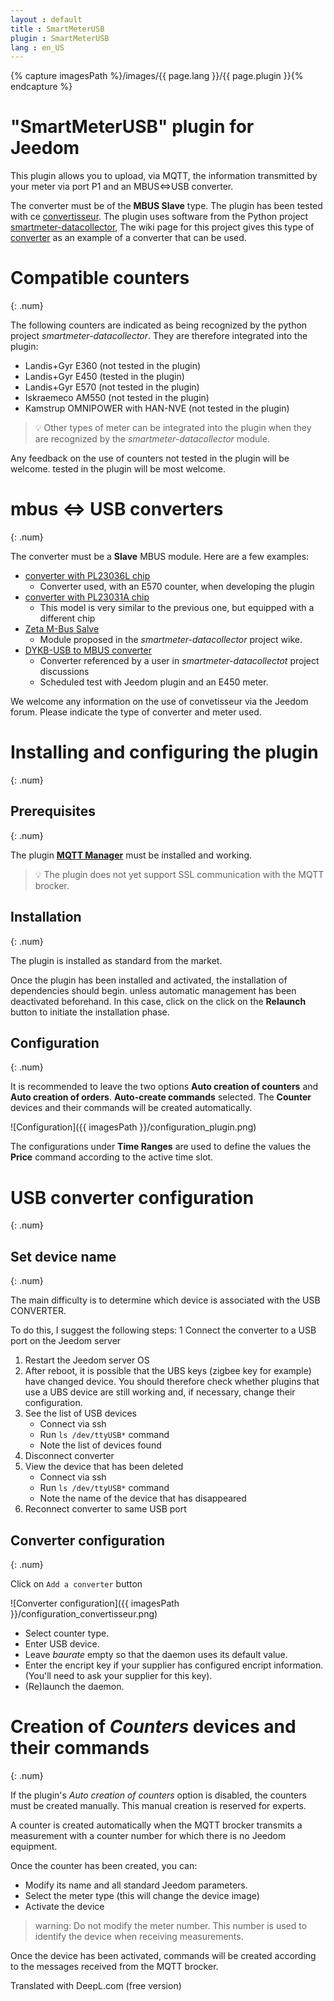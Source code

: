```yaml
---
layout : default
title : SmartMeterUSB
plugin : SmartMeterUSB
lang : en_US
---
```

{% capture imagesPath %}/images/{{ page.lang }}/{{ page.plugin }}{% endcapture %}
# "SmartMeterUSB" plugin for Jeedom

This plugin allows you to upload, via MQTT, the information transmitted by your
meter via port P1 and an MBUS<=>USB converter.

The converter must be of the **MBUS Slave** type. The plugin has been tested with
ce [convertisseur](https://fr.aliexpress.com/item/1005006212611801.html?spm=a2g0o.detail.pcDetailTopMoreOtherSeller.2.7aafXfI0XfI0dD&gps-id=pcDetailTopMoreOtherSeller&scm=1007.40050.354490.0&scm_id=1007.40050.354490.0&scm-url=1007.40050.354490.0&pvid=c8572017-9a80-4506-a93f-0c04706d9496&_t=gps-id:pcDetailTopMoreOtherSeller,scm-url:1007.40050.354490.0,pvid:c8572017-9a80-4506-a93f-0c04706d9496,tpp_buckets:668%232846%238107%231934&pdp_npi=4%40dis%21CHF%219.07%217.62%21%21%2110.44%218.77%21%402103871e17243213075876658ecc43%2112000036302876309%21rec%21CH%21748220648%21X&utparam-url=scene%3ApcDetailTopMoreOtherSeller%7Cquery_from%3A).
The plugin uses software from the Python project [smartmeter-datacollector](https://github.com/scs/smartmeter-datacollector),
The wiki page for this project gives this type of [converter](https://zeta-eng.ch/produkte/interfaces/zeta-usb-interfaces/m-bus-slave/)
as an example of a converter that can be used.

# Compatible counters
{: .num}

The following counters are indicated as being recognized by the python project
*smartmeter-datacollector*. They are therefore integrated into the plugin:
* Landis+Gyr E360 (not tested in the plugin)
* Landis+Gyr E450 (tested in the plugin)
* Landis+Gyr E570 (not tested in the plugin)
* Iskraemeco AM550 (not tested in the plugin)
* Kamstrup OMNIPOWER with HAN-NVE (not tested in the plugin)

> :bulb: Other types of meter can be integrated into the plugin when they are
recognized by the *smartmeter-datacollector* module.

Any feedback on the use of counters not tested in the plugin will be welcome.
tested in the plugin will be most welcome.

# mbus <=> USB converters
{: .num}

The converter must be a **Slave** MBUS module. Here are a few examples:

+ [converter with PL23036L chip](https://fr.aliexpress.com/item/1005006206253270.html)
  + Converter used, with an E570 counter, when developing the plugin
+ [converter with PL23031A chip](https://fr.aliexpress.com/item/1005006212611801.html)
  + This model is very similar to the previous one, but equipped with a different chip
+ [Zeta M-Bus Salve](https://zeta-eng.ch/produkte/interfaces/zeta-usb-interfaces/m-bus-slave/)
  + Module proposed in the *smartmeter-datacollector* project wike.
+ [DYKB-USB to MBUS converter](https://fr.aliexpress.com/item/1005004540180026.html)
  + Converter referenced by a user in *smartmeter-datacollectot* project discussions
  + Scheduled test with Jeedom plugin and an E450 meter.

We welcome any information on the use of convetisseur via the Jeedom forum.
Please indicate the type of converter and meter used.

# Installing and configuring the plugin
{: .num}


## Prerequisites
{: .num}

The plugin [**MQTT Manager**](https://market.jeedom.com/index.php?v=d&p=market_display&id=4213)
must be installed and working.

> :bulb: The plugin does not yet support SSL communication with the MQTT brocker.

## Installation
{: .num}

The plugin is installed as standard from the market.

Once the plugin has been installed and activated, the installation of dependencies should begin.
unless automatic management has been deactivated beforehand. In this case, click on the
click on the **Relaunch** button to initiate the installation phase.

## Configuration
{: .num}

It is recommended to leave the two options **Auto creation of counters** and **Auto creation of orders**.
**Auto-create commands** selected. The **Counter** devices and their
commands will be created automatically.

![Configuration]({{ imagesPath }}/configuration_plugin.png)

The configurations under **Time Ranges** are used to define the values
the **Price** command according to the active time slot.

# USB converter configuration
{: .num}

## Set device name 
{: .num}

The main difficulty is to determine which device is associated with the
USB CONVERTER.

To do this, I suggest the following steps:
1 Connect the converter to a USB port on the Jeedom server
1. Restart the Jeedom server OS
1. After reboot, it is possible that the UBS keys (zigbee key for example) have
   changed device. You should therefore check whether plugins that use a UBS
   device are still working and, if necessary, change their configuration.
1. See the list of USB devices
   + Connect via ssh
   + Run `ls /dev/ttyUSB*` command
   + Note the list of devices found
1. Disconnect converter
1. View the device that has been deleted
   + Connect via ssh
   + Run `ls /dev/ttyUSB*` command
   + Note the name of the device that has disappeared
1. Reconnect converter to same USB port

## Converter configuration
{: .num}

Click on `Add a converter` button

![Converter configuration]({{ imagesPath }}/configuration_convertisseur.png)

+ Select counter type.
+ Enter USB device.
+ Leave *baurate* empty so that the daemon uses its default value.
+ Enter the encript key if your supplier has configured encript information.
  (You'll need to ask your supplier for this key).
+ (Re)launch the daemon.

# Creation of *Counters* devices and their commands
{: .num}

If the plugin's *Auto creation of counters* option is disabled, the counters
must be created manually. This manual creation is reserved for experts.

A counter is created automatically when the MQTT brocker transmits a measurement
with a counter number for which there is no Jeedom equipment.

Once the counter has been created, you can:
+ Modify its name and all standard Jeedom parameters.
+ Select the meter type (this will change the device image)
+ Activate the device

> warning: Do not modify the meter number. This number is used to identify the device
  when receiving measurements.

Once the device has been activated, commands will be created according to the messages received from the
MQTT brocker.

Translated with DeepL.com (free version)
